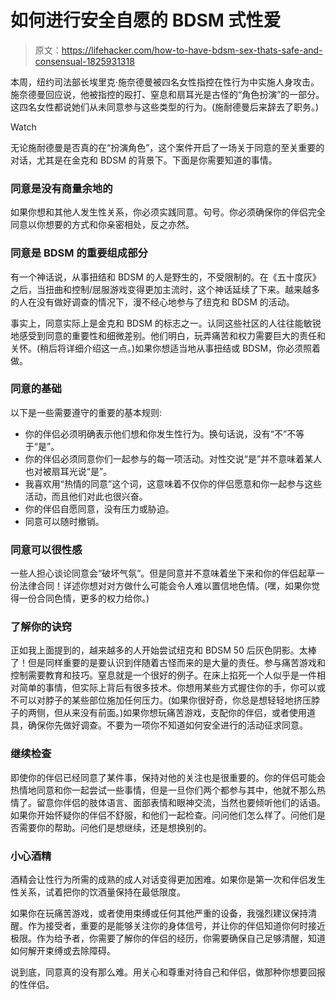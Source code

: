 # 如何进行安全自愿的 BDSM 式性爱

> 原文：<https://lifehacker.com/how-to-have-bdsm-sex-thats-safe-and-consensual-1825931318>

本周，纽约司法部长埃里克·施奈德曼被四名女性指控在性行为中实施人身攻击。施奈德曼回应说，他被指控的殴打、窒息和扇耳光是古怪的“角色扮演”的一部分。这四名女性都说她们从未同意参与这些类型的行为。(施耐德曼后来辞去了职务。)

Watch

无论施耐德曼是否真的在“扮演角色”，这个案件开启了一场关于同意的至关重要的对话，尤其是在金克和 BDSM 的背景下。下面是你需要知道的事情。

### 同意是没有商量余地的

如果你想和其他人发生性关系，你必须实践同意。句号。你必须确保你的伴侣完全同意以你想要的方式和你亲密相处，反之亦然。

### 同意是 BDSM 的重要组成部分

有一个神话说，从事扭结和 BDSM 的人是野生的，不受限制的。在《五十度灰》之后，当扭曲和控制/屈服游戏变得更加主流时，这个神话延续了下来。越来越多的人在没有做好调查的情况下，漫不经心地参与了纽克和 BDSM 的活动。

事实上，同意实际上是金克和 BDSM 的标志之一。认同这些社区的人往往能敏锐地感受到同意的重要性和细微差别。他们明白，玩弄痛苦和权力需要巨大的责任和关怀。(稍后将详细介绍这一点。)如果你想适当地从事扭结或 BDSM，你必须照着做。

### 同意的基础

以下是一些需要遵守的重要的基本规则:

*   你的伴侣必须明确表示他们想和你发生性行为。换句话说，没有“不”不等于“是”。
*   你的伴侣必须同意你们一起参与的每一项活动。对性交说“是”并不意味着某人也对被扇耳光说“是”。
*   我喜欢用“热情的同意”这个词，这意味着不仅你的伴侣愿意和你一起参与这些活动，而且他们对此也很兴奋。
*   你的伴侣自愿同意，没有压力或胁迫。
*   同意可以随时撤销。

### 同意可以很性感

一些人担心谈论同意会“破坏气氛”。但是同意并不意味着坐下来和你的伴侣起草一份法律合同！详述你想对对方做什么可能会令人难以置信地色情。(嘿，如果你觉得一份合同色情，更多的权力给你。)

### 了解你的诀窍

正如我上面提到的，越来越多的人开始尝试纽克和 BDSM 50 后灰色阴影。太棒了！但是同样重要的是要认识到伴随着古怪而来的是大量的责任。参与痛苦游戏和控制需要教育和技巧。窒息就是一个很好的例子。在床上掐死一个人似乎是一件相对简单的事情，但实际上背后有很多技术。你想用某些方式握住你的手，你可以或不可以对脖子的某些部位施加任何压力。(如果你很好奇，你总是想轻轻地挤压脖子的两侧，但从来没有前面。)如果你想玩痛苦游戏，支配你的伴侣，或者使用道具，确保你先做好调查。不要为一项你不知道如何安全进行的活动征求同意。

### 继续检查

即使你的伴侣已经同意了某件事，保持对他的关注也是很重要的。你的伴侣可能会热情地同意和你一起尝试一些事情，但是一旦你们两个都参与其中，他就不那么热情了。留意你伴侣的肢体语言、面部表情和眼神交流，当然也要倾听他们的话语。如果你开始怀疑你的伴侣不舒服，和他们一起检查。问问他们怎么样了。问他们是否需要你的帮助。问他们是想继续，还是想换别的。

### 小心酒精

酒精会让性行为所需的成熟的成人对话变得更加困难。如果你是第一次和伴侣发生性关系，试着把你的饮酒量保持在最低限度。

如果你在玩痛苦游戏，或者使用束缚或任何其他严重的设备，我强烈建议保持清醒。作为接受者，重要的是能够关注你的身体信号，并让你的伴侣知道你何时接近极限。作为给予者，你需要了解你的伴侣的经历，你需要确保自己足够清醒，知道如何解开束缚或去除障碍。

说到底，同意真的没有那么难。用关心和尊重对待自己和伴侣，做那种你想要回报的性伴侣。